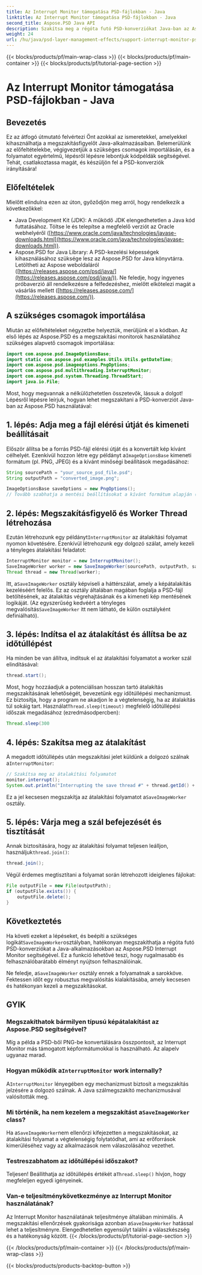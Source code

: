 ```yaml
---
title: Az Interrupt Monitor támogatása PSD-fájlokban - Java
linktitle: Az Interrupt Monitor támogatása PSD-fájlokban - Java
second_title: Aspose.PSD Java API
description: Szakítsa meg a régóta futó PSD-konverziókat Java-ban az Aspose.PSD Interrupt Monitor segítségével. Ismerje meg, hogyan valósíthat meg kecses megszakítást és javíthatja a felhasználói élményt.
weight: 24
url: /hu/java/psd-layer-management-effects/support-interrupt-monitor-psd-files/
---
```


{{< blocks/products/pf/main-wrap-class >}}
{{< blocks/products/pf/main-container >}}
{{< blocks/products/pf/tutorial-page-section >}}

# Az Interrupt Monitor támogatása PSD-fájlokban - Java

## Bevezetés

Ez az átfogó útmutató felvértezi Önt azokkal az ismeretekkel, amelyekkel kihasználhatja a megszakításfigyelőt Java-alkalmazásaiban. Belemerülünk az előfeltételekbe, végigvezetjük a szükséges csomagok importálásán, és a folyamatot egyértelmű, lépésről lépésre lebontjuk kódpéldák segítségével. Tehát, csatlakoztassa magát, és készüljön fel a PSD-konverziók irányítására!

## Előfeltételek

Mielőtt elindulna ezen az úton, győződjön meg arról, hogy rendelkezik a következőkkel:

- Java Development Kit (JDK): A működő JDK elengedhetetlen a Java kód futtatásához. Töltse le és telepítse a megfelelő verziót az Oracle webhelyéről ([https://www.oracle.com/java/technologies/javase-downloads.html](https://www.oracle.com/java/technologies/javase-downloads.html)).
- Aspose.PSD for Java Library: A PSD-kezelési képességek kihasználásához szüksége lesz az Aspose.PSD for Java könyvtárra. Letöltheti az Aspose weboldaláról ([https://releases.aspose.com/psd/java/](https://releases.aspose.com/psd/java/)). Ne feledje, hogy ingyenes próbaverzió áll rendelkezésre a felfedezéshez, mielőtt elkötelezi magát a vásárlás mellett ([https://releases.aspose.com/](https://releases.aspose.com/)).

## A szükséges csomagok importálása

Miután az előfeltételeket négyzetbe helyeztük, merüljünk el a kódban. Az első lépés az Aspose.PSD és a megszakítási monitorok használatához szükséges alapvető csomagok importálása:

```java
import com.aspose.psd.ImageOptionsBase;
import static com.aspose.psd.examples.Utils.Utils.getDateTime;
import com.aspose.psd.imageoptions.PngOptions;
import com.aspose.psd.multithreading.InterruptMonitor;
import com.aspose.psd.system.Threading.ThreadStart;
import java.io.File;
```

Most, hogy megvannak a nélkülözhetetlen összetevők, lássuk a dolgot! Lépésről lépésre leírjuk, hogyan lehet megszakítani a PSD-konverziót Java-ban az Aspose.PSD használatával:

## 1. lépés: Adja meg a fájl elérési útját és kimeneti beállításait

 Először állítsa be a forrás PSD-fájl elérési útját és a konvertált kép kívánt célhelyét. Ezenkívül hozzon létre egy példányt a`ImageOptionsBase` kimeneti formátum (pl. PNG, JPEG) és a kívánt minőségi beállítások megadásához:

```java
String sourcePath = "your_source_psd_file.psd";
String outputPath = "converted_image.png";

ImageOptionsBase saveOptions = new PngOptions();
// Tovább szabhatja a mentési beállításokat a kívánt formátum alapján (pl. a JPEG minőség beállítása)
```

## 2. lépés: Megszakításfigyelő és Worker Thread létrehozása

 Ezután létrehozunk egy példányt`InterruptMonitor` az átalakítási folyamat nyomon követésére. Ezenkívül létrehozunk egy dolgozó szálat, amely kezeli a tényleges átalakítási feladatot:

```java
InterruptMonitor monitor = new InterruptMonitor();
SaveImageWorker worker = new SaveImageWorker(sourcePath, outputPath, saveOptions, monitor);
Thread thread = new Thread(worker);
```

 Itt, a`SaveImageWorker` osztály képviseli a háttérszálat, amely a képátalakítás kezeléséért felelős. Ez az osztály általában magában foglalja a PSD-fájl betöltésének, az átalakítás végrehajtásának és a kimeneti kép mentésének logikáját. (Az egyszerűség kedvéért a tényleges megvalósítás`SaveImageWorker` itt nem látható, de külön osztályként definiálható).

## 3. lépés: Indítsa el az átalakítást és állítsa be az időtúllépést

Ha minden be van állítva, indítsuk el az átalakítási folyamatot a worker szál elindításával:

```java
thread.start();
```

Most, hogy hozzáadjuk a potenciálisan hosszan tartó átalakítás megszakításának lehetőségét, bevezetünk egy időtúllépési mechanizmust. Ez biztosítja, hogy a program ne akadjon le a végtelenségig, ha az átalakítás túl sokáig tart. Használat`Thread.sleep(timeout)` megfelelő időtúllépési időszak megadásához (ezredmásodpercben):

```java
Thread.sleep(300
```

## 4. lépés: Szakítsa meg az átalakítást

 A megadott időtúllépés után megszakítási jelet küldünk a dolgozó szálnak a`InterruptMonitor`:

```java
// Szakítsa meg az átalakítási folyamatot
monitor.interrupt();
System.out.println("Interrupting the save thread #" + thread.getId() + " at " + getDateTime().toString());
```

 Ez a jel kecsesen megszakítja az átalakítási folyamatot a`SaveImageWorker` osztály.

## 5. lépés: Várja meg a szál befejezését és tisztítását

 Annak biztosítására, hogy az átalakítási folyamat teljesen leálljon, használjuk`thread.join()`:

```java
thread.join();
```

Végül érdemes megtisztítani a folyamat során létrehozott ideiglenes fájlokat:

```java
File outputFile = new File(outputPath);
if (outputFile.exists()) {
    outputFile.delete();
}
```

## Következtetés

 Ha követi ezeket a lépéseket, és beépíti a szükséges logikát`SaveImageWorker`osztályban, hatékonyan megszakíthatja a régóta futó PSD-konverziókat a Java-alkalmazásokban az Aspose.PSD Interrupt Monitor segítségével. Ez a funkció lehetővé teszi, hogy rugalmasabb és felhasználóbarátabb élményt nyújtson felhasználóinak.

 Ne feledje, a`SaveImageWorker` osztály ennek a folyamatnak a sarokköve. Fektessen időt egy robusztus megvalósítás kialakításába, amely kecsesen és hatékonyan kezeli a megszakításokat. 

## GYIK

### Megszakíthatok bármilyen típusú képátalakítást az Aspose.PSD segítségével?

Míg a példa a PSD-ből PNG-be konvertálására összpontosít, az Interrupt Monitor más támogatott képformátumokkal is használható. Az alapelv ugyanaz marad.

###  Hogyan működik a`InterruptMonitor` work internally?

 A`InterruptMonitor` lényegében egy mechanizmust biztosít a megszakítás jelzésére a dolgozó szálnak. A Java szálmegszakító mechanizmusával valósították meg.

###  Mi történik, ha nem kezelem a megszakítást a`SaveImageWorker` class?

 Ha a`SaveImageWorker`nem ellenőrzi kifejezetten a megszakításokat, az átalakítási folyamat a végtelenségig folytatódhat, ami az erőforrások kimerüléséhez vagy az alkalmazások nem válaszolásához vezethet.

### Testreszabhatom az időtúllépési időszakot?

 Teljesen! Beállíthatja az időtúllépés értékét a`Thread.sleep()` hívjon, hogy megfeleljen egyedi igényeinek.

### Van-e teljesítménykövetkezménye az Interrupt Monitor használatának?

 Az Interrupt Monitor használatának teljesítménye általában minimális. A megszakítási ellenőrzések gyakorisága azonban a`SaveImageWorker` hatással lehet a teljesítményre. Elengedhetetlen egyensúlyt találni a válaszkészség és a hatékonyság között.
{{< /blocks/products/pf/tutorial-page-section >}}

{{< /blocks/products/pf/main-container >}}
{{< /blocks/products/pf/main-wrap-class >}}

{{< blocks/products/products-backtop-button >}}
